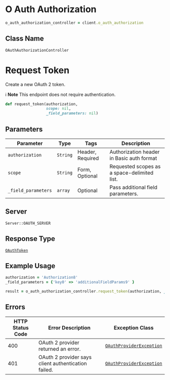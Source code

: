 # O Auth Authorization

```ruby
o_auth_authorization_controller = client.o_auth_authorization
```

## Class Name

`OAuthAuthorizationController`


# Request Token

Create a new OAuth 2 token.

:information_source: **Note** This endpoint does not require authentication.

```ruby
def request_token(authorization,
                  scope: nil,
                  _field_parameters: nil)
```

## Parameters

| Parameter | Type | Tags | Description |
|  --- | --- | --- | --- |
| `authorization` | `String` | Header, Required | Authorization header in Basic auth format |
| `scope` | `String` | Form, Optional | Requested scopes as a space-delimited list. |
| `_field_parameters` | `array` | Optional | Pass additional field parameters. |

## Server

`Server::OAUTH_SERVER`

## Response Type

[`OAuthToken`](../../doc/models/o-auth-token.md)

## Example Usage

```ruby
authorization = 'Authorization8'
_field_parameters = {'key0' => 'additionalFieldParams9' } 

result = o_auth_authorization_controller.request_token(authorization, _field_parameters: _field_parameters)
```

## Errors

| HTTP Status Code | Error Description | Exception Class |
|  --- | --- | --- |
| 400 | OAuth 2 provider returned an error. | [`OAuthProviderException`](../../doc/models/o-auth-provider-exception.md) |
| 401 | OAuth 2 provider says client authentication failed. | [`OAuthProviderException`](../../doc/models/o-auth-provider-exception.md) |

